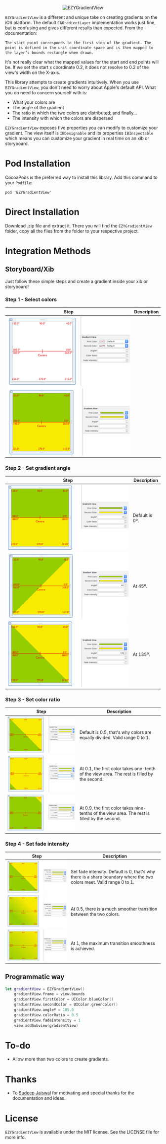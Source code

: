 <p align="center" >
  <img src="https://raw.githubusercontent.com/shashankpali/EZYGradientView/master/Assets/Banner.png" alt="EZYGradientView" title="EZYGradientView">
</p>

`EZYGradientView` is a different and unique take on creating gradients on the iOS platform. The default `CAGradientLayer` implementation works just fine, but is confusing and gives different results than expected. From the documentation:

```
The start point corresponds to the first stop of the gradient. The point is defined in the unit coordinate space and is then mapped to the layer’s bounds rectangle when drawn. 
```

It's not really clear what the mapped values for the start and end points will be. If we set the start x coordinate 0.2, it does not resolve to 0.2 of the view's width on the X-axis.

This library attempts to create gradients intuitively. When you use `EZYGradientView`, you don't need to worry about Apple's default API. What you do need to concern yourself with is:

* What your colors are
* The angle of the gradient
* The ratio in which the two colors are distributed; and finally...
* The intensity with which the colors are dispersed

`EZYGradientView` exposes five properties you can modify to customize your gradient. The view itself is `IBDesignable` and its properties `IBInspectable` which means you can customize your gradient in real time on an xib or storyboard.

# Pod Installation 

CocoaPods is the preferred way to install this library. Add this command to your `Podfile`:

```
pod 'EZYGradientView'
```
# Direct Installation

Download .zip file and extract it. There you will find the `EZYGradientView` folder, copy all the files from the folder to your respective project.

# Integration Methods

## Storyboard/Xib

Just follow these simple steps and create a gradient inside your xib or storyboard!

### Step 1 - Select colors

|             Step              |  Description  |
|-------------------------------|---------------|
| ![Step 1a](Assets/Step1a.png) |               |
| ![Step 1b](Assets/Step1b.png) |               |

### Step 2 - Set gradient angle

|             Step              |   Description  |
|-------------------------------|----------------|
| ![Step 2a](Assets/Step2a.png) | Default is 0º. |
| ![Step 2b](Assets/Step2b.png) | At 45º.        |
| ![Step 2c](Assets/Step2c.png) | At 135º.       |

### Step 3 - Set color ratio

|             Step              |                                        Description                                            |
|-------------------------------|-----------------------------------------------------------------------------------------------|
| ![Step 3a](Assets/Step3a.png) | Default is 0.5, that's why colors are equally divided. Valid range 0 to 1.                    |
| ![Step 3b](Assets/Step3b.png) | At 0.1, the first color takes one-tenth of the view area. The rest is filled by the second.   |
| ![Step 3c](Assets/Step3c.png) | At 0.9, the first color takes nine-tenths of the view area. The rest is filled by the second. |

### Step 4 - Set fade intensity

|             Step              |                                        Description                                                                    |
|-------------------------------|-----------------------------------------------------------------------------------------------------------------------|
| ![Step 4a](Assets/Step4a.png) | Set fade intensity. Default is 0, that's why there is a sharp boundary where the two colors meet. Valid range 0 to 1. |
| ![Step 4b](Assets/Step4b.png) | At 0.5, there is a much smoother transition between the two colors.                                                   |
| ![Step 4c](Assets/Step4c.png) | At 1, the maximum transition smoothness is achieved.                                                                  |

## Programmatic way

```swift
let gradientView = EZYGradientView()
    gradientView.frame = view.bounds
    gradientView.firstColor = UIColor.blueColor()
    gradientView.secondColor = UIColor.greenColor()
    gradientView.angleº = 185.0
    gradientView.colorRatio = 0.5
    gradientView.fadeIntensity = 1
    view.addSubview(gradientView)
```

# To-do

* Allow more than two colors to create gradients.

# Thanks

* To [Sudeep Jaiswal](https://github.com/sudeepjaiswal) for motivating and special thanks for the documentation and ideas.

# License

`EZYGradientView` is available under the MIT license. See the LICENSE file for more info.

